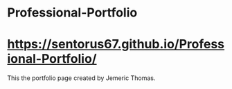 # Professional-Portfolio
# https://sentorus67.github.io/Professional-Portfolio/ 

This the portfolio page created by Jemeric Thomas.


<!-- The purpose of this code. Is to provide a main hub ofr all projects that will be created by Jemeric Thomas. It consist of links that operate but currently do not lead to any other page. 
It is constructed to resize the majority of elements dpending on the screen size. -->

